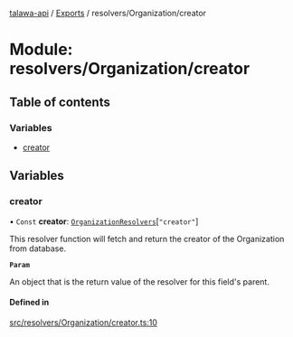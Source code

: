 [talawa-api](../README.md) / [Exports](../modules.md) / resolvers/Organization/creator

# Module: resolvers/Organization/creator

## Table of contents

### Variables

- [creator](resolvers_Organization_creator.md#creator)

## Variables

### creator

• `Const` **creator**: [`OrganizationResolvers`](types_generatedGraphQLTypes.md#organizationresolvers)[``"creator"``]

This resolver function will fetch and return the creator of the Organization from database.

**`Param`**

An object that is the return value of the resolver for this field's parent.

#### Defined in

[src/resolvers/Organization/creator.ts:10](https://github.com/Nitya-Pasrija/talawa-api/blob/faae1c9/src/resolvers/Organization/creator.ts#L10)
